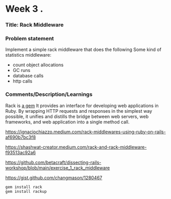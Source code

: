 # Week 3 .

### Title: Rack Middleware

### Problem statement
Implement a simple rack middleware that does the following
Some kind of statistics middleware:
- count object allocations
- GC runs
- database calls
- http calls

### Comments/Description/Learnings
Rack is [a gem](https://github.com/rack/rack)
It provides an interface for developing web applications in Ruby. By wrapping HTTP requests and responses in the simplest way possible, it unifies and distills the bridge between web servers, web frameworks, and web application into a single method call.

https://ignaciochiazzo.medium.com/rack-middlewares-using-ruby-on-rails-af690b7bc3f8

https://shashwat-creator.medium.com/rack-and-rack-middleware-f93513ac92a6

https://github.com/betacraft/dissecting-rails-workshop/blob/main/exercise_1_rack_middleware


https://gist.github.com/changmason/1280467
```
gem install rack
gem install rackup
```



